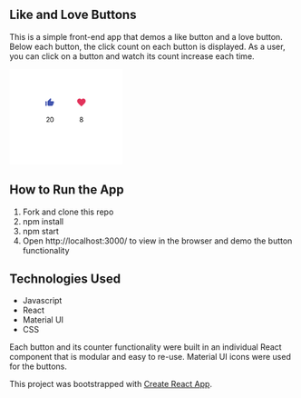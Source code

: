 

## Like and Love Buttons

This is a simple front-end app that demos a like button and a love button. Below each button, the click count on each button is displayed. As a user, you can click on a button and watch its count increase each time.

<p align="left">
<img src="public/main-view.png"
     alt="Main View"
     width="200px" height="auto" />
</p>

## How to Run the App
1. Fork and clone this repo
2. npm install
3. npm start
4. Open http://localhost:3000/ to view in the browser and demo the button functionality

## Technologies Used
- Javascript
- React
- Material UI
- CSS

Each button and its counter functionality were built in an individual React component that is modular and easy to re-use. Material UI icons were used for the buttons.

This project was bootstrapped with [Create React App](https://github.com/facebook/create-react-app).
